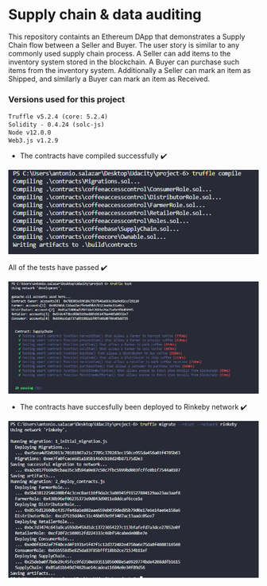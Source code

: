 # Supply chain & data auditing

This repository containts an Ethereum DApp that demonstrates a Supply Chain flow between a Seller and Buyer. The user story is similar to any commonly used supply chain process. A Seller can add items to the inventory system stored in the blockchain. A Buyer can purchase such items from the inventory system. Additionally a Seller can mark an item as Shipped, and similarly a Buyer can mark an item as Received.

### Versions used for this project
```
Truffle v5.2.4 (core: 5.2.4)
Solidity - 0.4.24 (solc-js)
Node v12.0.0
Web3.js v1.2.9
```

- The contracts have compiled successfully  ✔️

![](images/compiled-contracts.png)

All of the tests have passed ✔️

![](images/tests.png)

- The contracts have succesfully been deployed to Rinkeby network ✔️

![](images/migrate-rinkeby.png)

